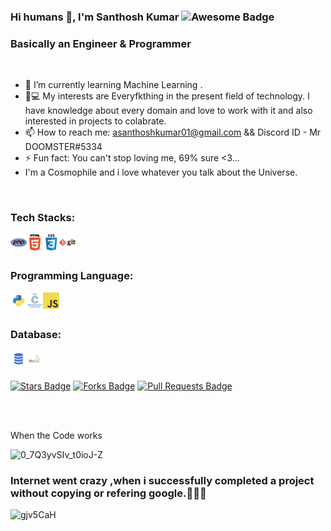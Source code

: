 
### Hi humans 👋, I'm Santhosh Kumar  <img src="https://cdn.rawgit.com/sindresorhus/awesome/d7305f38d29fed78fa85652e3a63e154dd8e8829/media/badge.svg" alt="Awesome Badge"/>
### Basically an Engineer & Programmer
<br/>






- 🌱 I’m currently learning Machine Learning . 
- 💬💻 My interests are Everyfkthing in the present field of technology. I have knowledge about every domain and love to work with it and also interested in projects to colabrate. 
- 📫 How to reach me: asanthoshkumar01@gmail.com && Discord ID - Mr DOOMSTER#5334
- ⚡ Fun fact: You can't stop loving me, 69% sure <3...
- I'm a Cosmophile and i love whatever you talk about the Universe.

<br/>


### Tech Stacks:

<img align="left" alt="PHP" width="26px" src="https://raw.githubusercontent.com/github/explore/80688e429a7d4ef2fca1e82350fe8e3517d3494d/topics/php/php.png" />
<img align="left" alt="HTML5" width="26px" src="https://raw.githubusercontent.com/github/explore/80688e429a7d4ef2fca1e82350fe8e3517d3494d/topics/html/html.png" />
<img align="left" alt="CSS3" width="26px" src="https://raw.githubusercontent.com/github/explore/80688e429a7d4ef2fca1e82350fe8e3517d3494d/topics/css/css.png" />
<img align="left" alt="Git" width="26px" src="https://raw.githubusercontent.com/github/explore/80688e429a7d4ef2fca1e82350fe8e3517d3494d/topics/git/git.png" />
 

<br/>
<br/>

### Programming Language:

<img align="left" alt="Python" width="26px" src="https://raw.githubusercontent.com/github/explore/80688e429a7d4ef2fca1e82350fe8e3517d3494d/topics/python/python.png" />
<img align="left" alt="C" width="26px" src="https://raw.githubusercontent.com/github/explore/80688e429a7d4ef2fca1e82350fe8e3517d3494d/topics/C/C.png" />
<img align="left" alt="Javascript" width="26px" src="https://raw.githubusercontent.com/github/explore/80688e429a7d4ef2fca1e82350fe8e3517d3494d/topics/Javascript/Javascript.png" />


<br/>
<br/>

### Database:
<img align="left" alt="SQL" width="26px" src="https://raw.githubusercontent.com/github/explore/80688e429a7d4ef2fca1e82350fe8e3517d3494d/topics/sql/sql.png" />
<img align="left" alt="MySQL" width="26px" src="https://raw.githubusercontent.com/github/explore/80688e429a7d4ef2fca1e82350fe8e3517d3494d/topics/mysql/mysql.png" />

<br/>
<br/>


<a href="https://github.com/Santhoshstark06/awesome-github-profile-readme/stargazers"><img src="https://img.shields.io/github/stars/Santhoshstark06/awesome-github-profile-readme" alt="Stars Badge"/></a>
<a href="https://github.com/Santhoshstark06/awesome-github-profile-readme/network/members"><img src="https://img.shields.io/github/forks/Santhoshstark06/awesome-github-profile-readme" alt="Forks Badge"/></a>
<a href="https://github.com/Santhoshstark06/awesome-github-profile-readme/pulls"><img src="https://img.shields.io/github/issues-pr/Santhoshstark06/awesome-github-profile-readme" alt="Pull Requests Badge"/></a>


<br/>
<br/>


When the Code works 


![0_7Q3yvSIv_t0ioJ-Z](https://user-images.githubusercontent.com/58947968/134637382-2cd242cf-6ced-4f73-b8d5-5ce9c7b987d5.gif)


### Internet went crazy ,when i successfully completed a project without copying or refering google.🤯😵🤐



![gjv5CaH](https://user-images.githubusercontent.com/58947968/135030009-49b8a957-ab9a-492a-8082-6481a1c63ce1.gif)



